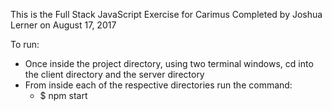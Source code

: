 This is the Full Stack JavaScript Exercise for Carimus
   Completed by Joshua Lerner on August 17, 2017

To run:
   - Once inside the project directory, using two terminal windows, cd into the client directory and the server directory
   - From inside each of the respective directories run the command:
      - $ npm start
